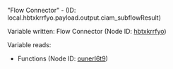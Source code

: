"Flow Connector" - (ID: local.hbtxkrrfyo.payload.output.ciam_subflowResult)

Variable written:
Flow Connector (Node ID: [hbtxkrrfyo](../nodes/hbtxkrrfyo.md))

Variable reads:
* Functions (Node ID: [ounerl6t9](../nodes/ounerl6t9.md))
